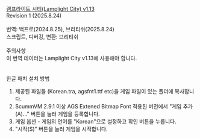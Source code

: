 [램프라이트 시티(Lamplight City) v1.13](https://steamunlocked.org/lamplight-city-free-download/)</br>
Revision 1 (2025.8.24)</br>
</br>
​번역: 백프로(2024.8.25), 브리티쉬(2025.8.24)</br>
스크립트, 디버깅, 변환: 브리티쉬</br>
</br>
주의사항</br>
이 번역 데이터는 Lamplight City v1.13에 사용해야 합니다.</br>
</br>
</br>
한글 패치 설치 방법</br>
1. 제공된 파일들 (Korean.tra, agsfnt1.ttf etc)을 게임 파일이 있는 폴더에 복사합니다.</br>
2. ScummVM 2.9.1 이상 AGS Extened Bitmap Font 적용된 버전에서 "게임 추가(A)..." 버튼을 눌러 게임을 등록합니다.</br>
3. 게임 옵션 - 게임의 언어를 "Korean"으로 설정하고 확인 버튼을 누릅니다.</br>
4. "시작(S)" 버튼을 눌러 게임을 시작합니다.</br>

